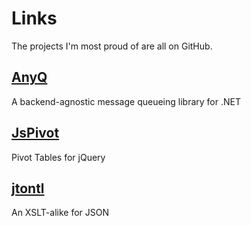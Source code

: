 # Links

The projects I'm most proud of are all on GitHub.

## [AnyQ](https://github.com/DoublePrecisionSoftware/AnyQ)

A backend-agnostic message queueing library for .NET

## [JsPivot](https://github.com/DoublePrecisionSoftware/jsPivot)

Pivot Tables for jQuery


## [jtontl](http://doubleprecisionsoftware.github.io/jsontl/)

An XSLT-alike for JSON
